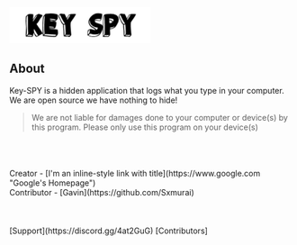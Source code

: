 <img src="IMG/keyspylogo.png" width = "250" length = "600">
                                                
                                                

## About

Key-SPY is a hidden application that logs what you type in your computer. We are open source we have nothing to hide! 
> We are not liable for damages done to your computer or device(s) by this program. Please only use this program on your device(s)
<br />
<br />
<br />
Creator - [I'm an inline-style link with title](https://www.google.com "Google's Homepage") <br />
Contributor - [Gavin](https://github.com/Sxmurai) <br />
<br />
<br />
<br />
[Support](https://discord.gg/4at2GuG) [Contributors]
                                 
